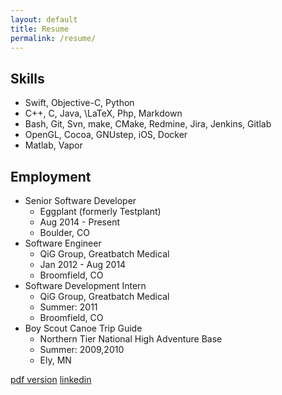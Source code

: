 ```yaml
---
layout: default
title: Resume
permalink: /resume/
---
```


## Skills
* Swift, Objective-C, Python
* C++, C, Java, \LaTeX, Php, Markdown
* Bash, Git, Svn, make, CMake, Redmine, Jira, Jenkins, Gitlab
* OpenGL, Cocoa, GNUstep, iOS, Docker
* Matlab, Vapor

## Employment
* Senior Software Developer
  * Eggplant (formerly Testplant)
  * Aug 2014 - Present
  * Boulder, CO
* Software Engineer
  * QiG Group, Greatbatch Medical
  * Jan 2012 - Aug 2014
  * Broomfield, CO
* Software Development Intern
  * QiG Group, Greatbatch Medical
  * Summer: 2011
  * Broomfield, CO
* Boy Scout Canoe Trip Guide
  * Northern Tier National High Adventure Base
  * Summer: 2009,2010
  * Ely, MN

[pdf version](resume.pdf)
[linkedin](http://www.linkedin.com/in/paullanders-pwxnxyz)
